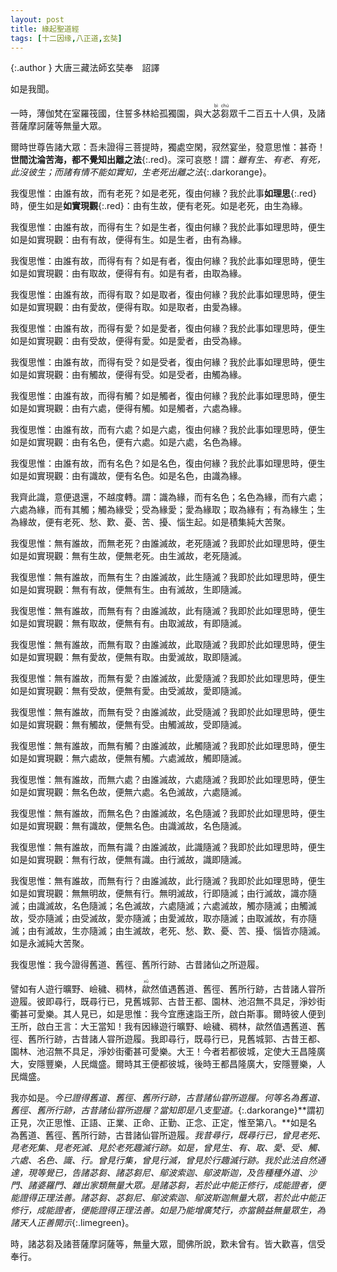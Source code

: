 ```yaml
---
layout: post
title: 緣起聖道經
tags: [十二因缘,八正道,玄奘]
---
```


{:.author }
大唐三藏法師玄奘奉　詔譯

如是我聞。

一時，薄伽梵在室羅筏國，住誓多林給孤獨園，與大<ruby>苾<rt>bì</rt>芻<rt>chú</rt></ruby>眾千二百五十人俱，及諸菩薩摩訶薩等無量大眾。

爾時世尊告諸大眾：吾未證得三菩提時，獨處空閑，寂然宴坐，發意思惟：甚奇！**世間沈淪苦海，都不覺知出離之法**{:.red}。深可哀愍！謂：*雖有生、有老、有死，此沒彼生；而諸有情不能如實知，生老死出離之法*{:.darkorange}。

我復思惟：由誰有故，而有老死？如是老死，復由何緣？我於此事**如理思**{:.red}時，便生如是**如實現觀**{:.red}：由有生故，便有老死。如是老死，由生為緣。

我復思惟：由誰有故，而得有生？如是生者，復由何緣？我於此事如理思時，便生如是如實現觀：由有有故，便得有生。如是生者，由有為緣。

我復思惟：由誰有故，而得有有？如是有者，復由何緣？我於此事如理思時，便生如是如實現觀：由有取故，便得有有。如是有者，由取為緣。

我復思惟：由誰有故，而得有取？如是取者，復由何緣？我於此事如理思時，便生如是如實現觀：由有愛故，便得有取。如是取者，由愛為緣。

我復思惟：由誰有故，而得有愛？如是愛者，復由何緣？我於此事如理思時，便生如是如實現觀：由有受故，便得有愛。如是愛者，由受為緣。

我復思惟：由誰有故，而得有受？如是受者，復由何緣？我於此事如理思時，便生如是如實現觀：由有觸故，便得有受。如是受者，由觸為緣。

我復思惟：由誰有故，而得有觸？如是觸者，復由何緣？我於此事如理思時，便生如是如實現觀：由有六處，便得有觸。如是觸者，六處為緣。

我復思惟：由誰有故，而有六處？如是六處，復由何緣？我於此事如理思時，便生如是如實現觀：由有名色，便有六處。如是六處，名色為緣。

我復思惟：由誰有故，而有名色？如是名色，復由何緣？我於此事如理思時，便生如是如實現觀：由有識故，便有名色。如是名色，由識為緣。

我齊此識，意便退還，不越度轉。謂：識為緣，而有名色；名色為緣，而有六處；六處為緣，而有其觸；觸為緣受；受為緣愛；愛為緣取；取為緣有；有為緣生；生為緣故，便有老死、愁、歎、憂、苦、擾、惱生起。如是積集純大苦聚。

我復思惟：無有誰故，而無老死？由誰滅故，老死隨滅？我即於此如理思時，便生如是如實現觀：無有生故，便無老死。由生滅故，老死隨滅。

我復思惟：無有誰故，而無有生？由誰滅故，此生隨滅？我即於此如理思時，便生如是如實現觀：無有有故，便無有生。由有滅故，生即隨滅。

我復思惟：無有誰故，而無有有？由誰滅故，此有隨滅？我即於此如理思時，便生如是如實現觀：無有取故，便無有有。由取滅故，有即隨滅。

我復思惟：無有誰故，而無有取？由誰滅故，此取隨滅？我即於此如理思時，便生如是如實現觀：無有愛故，便無有取。由愛滅故，取即隨滅。

我復思惟：無有誰故，而無有愛？由誰滅故，此愛隨滅？我即於此如理思時，便生如是如實現觀：無有受故，便無有愛。由受滅故，愛即隨滅。

我復思惟：無有誰故，而無有受？由誰滅故，此受隨滅？我即於此如理思時，便生如是如實現觀：無有觸故，便無有受。由觸滅故，受即隨滅。

我復思惟：無有誰故，而無有觸？由誰滅故，此觸隨滅？我即於此如理思時，便生如是如實現觀：無六處故，便無有觸。六處滅故，觸即隨滅。

我復思惟：無有誰故，而無六處？由誰滅故，六處隨滅？我即於此如理思時，便生如是如實現觀：無名色故，便無六處。名色滅故，六處隨滅。

我復思惟：無有誰故，而無名色？由誰滅故，名色隨滅？我即於此如理思時，便生如是如實現觀：無有識故，便無名色。由識滅故，名色隨滅。

我復思惟：無有誰故，而無有識？由誰滅故，此識隨滅？我即於此如理思時，便生如是如實現觀：無有行故，便無有識。由行滅故，識即隨滅。

我復思惟：無有誰故，而無有行？由誰滅故，此行隨滅？我即於此如理思時，便生如是如實現觀：無無明故，便無有行。無明滅故，行即隨滅；由行滅故，識亦隨滅；由識滅故，名色隨滅；名色滅故，六處隨滅；六處滅故，觸亦隨滅；由觸滅故，受亦隨滅；由受滅故，愛亦隨滅；由愛滅故，取亦隨滅；由取滅故，有亦隨滅；由有滅故，生亦隨滅；由生滅故，老死、愁、歎、憂、苦、擾、惱皆亦隨滅。如是永滅純大苦聚。

我復思惟：我今證得舊道、舊徑、舊所行跡、古昔諸仙之所遊履。

譬如有人遊行曠野、嶮穢、稠林，<ruby>歘<rt>xū</rt></ruby>然值遇舊道、舊徑、舊所行跡，古昔諸人甞所遊履。彼即尋行，既尋行已，見舊城郭、古昔王都、園林、池沼無不具足，淨妙街衢甚可愛樂。其人見已，如是思惟：我今宜應速詣王所，啟白斯事。爾時彼人便到王所，啟白王言：大王當知！我有因緣遊行曠野、嶮穢、稠林，歘然值遇舊道、舊徑、舊所行跡，古昔諸人甞所遊履。我即尋行，既尋行已，見舊城郭、古昔王都、園林、池沼無不具足，淨妙街衢甚可愛樂。大王！今者若都彼城，定使大王昌隆廣大，安隱豐樂，人民熾盛。爾時其王便都彼城，後時王都昌隆廣大，安隱豐樂，人民熾盛。

我亦如是。*今已證得舊道、舊徑、舊所行跡，古昔諸仙甞所遊履。何等名為舊道、舊徑、舊所行跡，古昔諸仙甞所遊履？當知即是八支聖道。*{:.darkorange}**謂初正見，次正思惟、正語、正業、正命、正勤、正念、正定，惟至第八。**如是名為舊道、舊徑、舊所行跡，古昔諸仙甞所遊履。*我昔尋行，既尋行已，曾見老死、見老死集、見老死滅、見於老死趣滅行跡。如是，曾見生、有、取、愛、受、觸、六處、名色、識、行。曾見行集，曾見行滅，曾見於行趣滅行跡。我於此法自然通達，現等覺已，告諸苾芻、諸苾芻尼、<dfn title="優婆塞。">鄔波索迦</dfn>、<dfn title="優婆夷。">鄔波斯迦</dfn>，及告種種外道、沙門、諸婆羅門、雜出家類無量大眾。是諸苾芻，若於此中能正修行，成能證者，便能證得正理法善。諸苾芻、苾芻尼、鄔波索迦、鄔波斯迦無量大眾，若於此中能正修行，成能證者，便能證得正理法善。如是乃能增廣梵行，亦當饒益無量眾生，為諸天人正善開示*{:.limegreen}。

時，諸苾芻及諸菩薩摩訶薩等，無量大眾，聞佛所說，歎未曾有。皆大歡喜，信受奉行。
